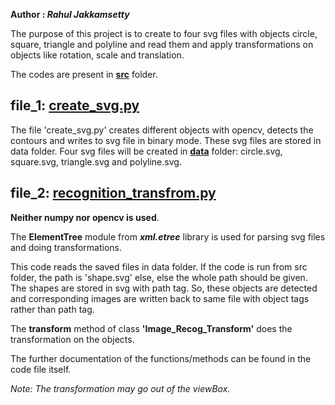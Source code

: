 
**Author : _Rahul Jakkamsetty_**

The purpose of this project is to create to four svg files with objects circle, square, triangle and polyline and read them and apply transformations
on objects like rotation, scale and translation.

The codes are present in **[src](https://github.com/Rahul-python/transformations_on_svg/tree/main/src)** folder.
## file_1: [create_svg.py](https://github.com/Rahul-python/transformations_on_svg/blob/main/src/create_svg.py)

The file 'create_svg.py' creates different objects with opencv, detects the contours and writes to svg file in binary mode.
These svg files are stored in data folder.
Four svg files will be created in **[data](https://github.com/Rahul-python/transformations_on_svg/tree/main/data)** folder: circle.svg, square.svg, triangle.svg and polyline.svg.

## file_2: [recognition_transfrom.py](https://github.com/Rahul-python/transformations_on_svg/blob/main/src/recognition_transform.py)

**Neither numpy nor opencv is used**.

The **ElementTree** module from **_xml.etree_** library is used for parsing svg files and doing transformations.

This code reads the saved files in data folder. If the code is run from src folder, the path is 'shape.svg' else,
else the whole path should be given. The shapes are stored in svg with path tag. So, these objects are detected
and corresponding images are written back to same file with object tags rather than path tag.

The **transform** method of class **'Image_Recog_Transform'** does the transformation on the objects.

The further documentation of the functions/methods can be found in the code file itself.

_Note: The transformation may go out of the viewBox._
